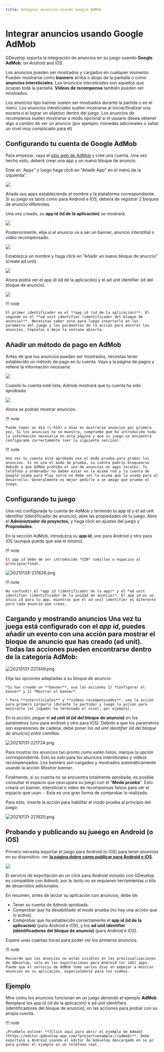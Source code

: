 ```yaml
---
title: Integrar anuncios usando Google AdMob
---
```

# Integrar anuncios usando Google AdMob

GDevelop soporta la integración de anuncios en su juego usando **Google AdMob**, on *Android* and *iOS*.

Los anuncios pueden ser mostrados y cargados en cualquier momento. Pueden mostrarse como **banners** arriba o abajo de la pantalla o como **anuncios intersticiales**. Los _anuncios intersticiales_ son aquellos que ocupan toda la pantalla. **Vídeos de recompensa** también pueden ser mostrados.

Los anuncios tipo banner suelen ser mostrados durante la partida o en el menú. Los anuncios intesticiales suelen mostrarse al iniciar/finalizar una escena o al lograr un objetivo dentro del juego. Los anuncios de recompensa suelen mostrarse a modo opcional si el usuario desea obtener algo a cambio de ver un anuncio (por ejemplo: monedas adicionales o saltar un nivel muy complicado para él)

## Configurando tu cuenta de Google AdMob

Para empezar, vaya al [sitio web de AdMob](https://www.google.com/admob/) y cree una cuenta. Una vez hecho esto, deberá crear una app y un nuevo bloque de anuncio.

Ente en `Apps" y luego haga click en "Añadir App" en el menú de la izquierda".

![](/gdevelop5/all-features/admob-left-menu-add-app.png)

Añada sus apps estableciendo el nombre y la plataforma correspondiente. Si su juego es tanto como para Android e IOS, deberá de registrar 2 bloques de anuncio diferentes.

Una vez creado, su **app id (id de la aplicación)** se mostrará.

![](/gdevelop5/all-features/admob-app-created.png)

Posteriormente, elija si el anuncio va a ser un banner, anuncio interstitial o video recompensado.

![](/gdevelop5/all-features/admob-choose-ads-type.png)

Establezca un nombre y haga click en "Añadir un nuevo bloque de anuncio" (create ad unit).

![](/gdevelop5/all-features/admob-banner-setup.png)

Ahora podrá ver el app id (id de la aplicación) y el ad unit identifier (id del bloque de anuncio).

![](/gdevelop5/all-features/admob-adunit-id.png)

!!! note

    El primer identificador es el **app id (id de la aplicación)**. El segundo es el **ad unit identifier (identificador del bloque de anuncio)**. Necesitas saber esto para luego insertarlo en los parámetro del juego y los parámetros de la acción para mostrar los anuncios. Cópielos o deje la ventana abierta. 

## Añadir un método de pago en AdMob

Antes de que tus anuncios puedan ser mostrados, necestas tener establecido un método de pago en tu cuenta. Vaya a la página de pagos y rellene la información necesaria:

![](/gdevelop5/all-features/admob-payments-menu.png)

Cuando tu cuenta esté lista, Admob mostrará que tu cuenta ha sido *aprobada*:

![](/gdevelop5/all-features/admob-account-approved.png)

Ahora se podrán mostrar anuncios.

!!! note

    Puede tomar un día (\~h24) o días en mostrarse anuncios por primera vez. Si los anuncios no se muestra, compruebe que ha introducido toda la información necesaria en esta página y que su juego se encuentra configurado correctamente (ver la siguiente sección).

!!! note

    Una vez tu cuenta está aprobada use el modo prueba para probar los anuncios. Si no usa el modo de prueba, su cuenta podría bloquearse debido a que AdMob prohibe el uso de anuncios en apps locales. Tu teléfono y ordenador no deben estar en la misma red y la cuenta de Google usada para Play sotre no debe ser la misma que la usada para el desarrollo. Generalmente es mejor pedirle a un amigo que pruebe el juego.

## Configurando tu juego

Una vez configurada tu cuenta de AdMob y teniendo tu app id y el ad unit identifier (identificador de anuncio), abre las propiedades de tu juego. Abre el **Administrador de proyectos**, y haga click en ajustes del juego y **Propiedades**.

En la sección AdMob, introduzca su **app id**, uno para Android y otro para iOS (aunque puede que sea el mismo).

!!! note

    El app id debe de ser introducido *SIN* comillas o espacios al principio/final.

![20210128-231626.png](/gdevelop5/all-features/admob/pasted/20210128-231626.png)

!!! note

    No confundir el *app id (identificador de la app)* y el *ad unit identifier (identificador de la unidad de anuncio)*. El app id es un único id para tu app, mientras que el ad unit identifier es diferente para cada anuncio que creas.

## Cargando y mostrando anuncios Una vez tu juega está configurado con el *app id*, puedes añadir un evento con una acción para mostrar el bloque de anuncio que has creado (ad unit). Todas las acciones pueden encontrarse dentro de la categoría AdMob:

![20210131-221349.png](/gdevelop5/all-features/admob/pasted/20210131-221349.png)

Elija las opciones adaptadas a su bloque de anuncio:

    *Si has creado un **banner**, usa las acciones 1) *Configurar el banner* y 2) *Mostrar el banner*. 

    * Para **intersticiales** y **vídeos recompenssados**, use la acción para primero cargarlo (durante la partida) y luego la acción para mostrarlo (el jugador ha terminado el nivel, por ejemplo).

En la acción, pegue el **ad unit id (id del bloque de anuncio)** en los parámetros (uno para android y otro para IOS). Debido a que los parámetros son expresiones de cadena, debe poner los *ad unit identifier (id del bloque de anuncio) entre comillas*.

![20210131-221724.png](/gdevelop5/all-features/admob/pasted/20210131-221724.png)

Para mostrar los anuncios tan pronto como estén listos, marque la opción correspondiente. Esto es solo para los anuncios intersticiales y vídeos recompensados. Los banners son cargados y mostrados automáticamente usando la acción *Mostrar banner*.

Finalmente, si su cuenta no se encuentra totalmente aprobada, es posible consultar el espacio que i¡eocupará su juego con el "**Modo prueba**". Esto creará un banner, intersticial o vídeo de recompensas falsos para ver el espacio que usan. - Esta es una gran forma de comprobar lo realizado.

Para esto, inserte la acción para habilitar el modo prueba al principio del juego:

![20210131-221920.png](/gdevelop5/all-features/admob/pasted/20210131-221920.png)

## Probando y publicando su jueego en Android (o iOS)

Primero necesita exportar el juego para Android (o iOS) para tener anuncios en su dispositivo. ver **[la página dobre como publicar para Android e iOS](/gdevelop5/publishing/android_and_ios)**.

![](/gdevelop5/all-features/export-android.png)

El servicio de exportación en un click para Android incluido con GDevelop es compatible con Admob, por lo tanto no se requieren herramientas o kits de desarrollos adicionales.

En resumen, antes de lanzar su aplicación con anuncios, debe de:

- Tener su cuenta de Admob aprobada.
- Comprobar que ha desabilitado el modo prueba (no hay una acción que lo active).
- Comprobar que ha establecido correctamente el **app id (id de la aplicación)** (para Android e iOS), y los **ad unit identifier (identificadores del bloque de anuncio)** (para Android e iOS).

Espere unas cuantas horas para poder ver los primeros anuncios.

!!! note

    Recuerde que los anuncios no están visibles en las previsualizaciones de GDevelop, solo en las exportaciones para Android (or iOS) apps. Puede que el servicio de AdMob tome varios días en empezar a mostrar anuncios en su aplicación, especialmente para los vídeos.

## Ejemplo

Mire como los anuncios funcionan en un juego abriendo el ejemplo **AdMob**. Remplace los app id (id de la aplicación) e ad unit identifiers (identificadores del bloque de anuncio), en las acciones para probar con su propia cuenta.

!!! note

    ¡Pruébelo online! **[Click aquí para abrir el ejemplo de Admob](https://editor.gdevelop-app.com/?project=example://admob)**. Debe exportalo a Android usando el editor de Gdevelop descargado en su pc para probar el ejemplo en un teléfono real.
